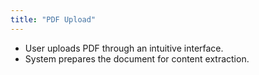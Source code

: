 ```yaml
---
title: "PDF Upload"
---
```


- User uploads PDF through an intuitive interface.
- System prepares the document for content extraction.
